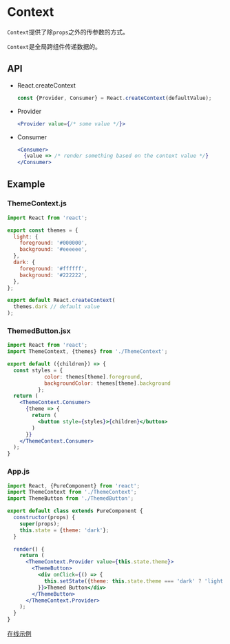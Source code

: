 # Context

  `Context`提供了除`props`之外的传参数的方式。

  `Context`是全局跨组件传递数据的。

## API

  * React.createContext
  
    ```js
    const {Provider, Consumer} = React.createContext(defaultValue);
    ```

  * Provider

    ```jsx
    <Provider value={/* some value */}>
    ```

  * Consumer

    ```jsx
    <Consumer>
      {value => /* render something based on the context value */}
    </Consumer>
    ```

## Example

### ThemeContext.js

  ```jsx
  import React from 'react';

  export const themes = {
    light: {
      foreground: '#000000',
      background: '#eeeeee',
    },
    dark: {
      foreground: '#ffffff',
      background: '#222222',
    },
  };

  export default React.createContext(
    themes.dark // default value
  );
  ```

### ThemedButton.jsx

  ```jsx
  import React from 'react';
  import ThemeContext, {themes} from './ThemeContext';

  export default ({children}) => {
    const styles = {
              color: themes[theme].foreground,
              backgroundColor: themes[theme].background
            };
    return (
      <ThemeContext.Consumer>
        {theme => {
          return (
            <button style={styles}>{children}</button>
          )
        }}
      </ThemeContext.Consumer>
    );
  }
  ```

### App.js

  ```jsx
  import React, {PureComponent} from 'react';
  import ThemeContext from './ThemeContext';
  import ThemeButton from './ThemedButton';

  export default class extends PureComponent {
    constructor(props) {
      super(props);
      this.state = {theme: 'dark'};
    }

    render() {
      return (
        <ThemeContext.Provider value={this.state.theme}>
          <ThemeButton>
            <div onClick={() => {
              this.setState({theme: this.state.theme === 'dark' ? 'light' : 'dark'})
            }}>Themed Button</div>
          </ThemeButton>
        </ThemeContext.Provider>
      );
    }
  }
  ```

  [在线示例](https://codesandbox.io/s/k0ml16x3zr)